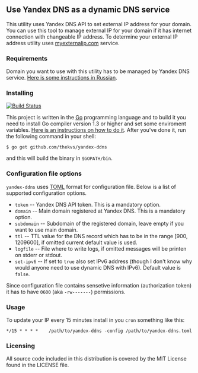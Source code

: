 ## Use Yandex DNS as a dynamic DNS service

This utility uses Yandex DNS API to set external IP address for your domain. You can use this tool to manage external IP for your domain if it has internet connection with changeable IP address. To determine your external IP address utility uses [myexternalip.com](http://myexternalip.com/) service.

### Requirements
Domain you want to use with this utility has to be managed by Yandex DNS service.
[Here is some instructions in Russian](https://help.yandex.ru/pdd/hosting.xml).

### Installing
[![Build Status](https://travis-ci.org/thekvs/yandex-ddns.svg?branch=master)](https://travis-ci.org/thekvs/yandex-ddns)

This project is written in the [Go](http://golang.org/) programming language and to build it you need to install Go compiler version 1.3 or higher and set some enviroment variables. [Here is an instructions on how to do it](http://golang.org/doc/install). After you've done it, run the following command in your shell:
```
$ go get github.com/thekvs/yandex-ddns
```
and this will build the binary in `$GOPATH/bin`.

### Configuration file options
`yandex-ddns` uses [TOML](https://github.com/toml-lang/toml) format for configuration file. Below is a list of supported configuration options.

* `token` -- Yandex DNS API token. This is a mandatory option.
* `domain` -- Main domain registered at Yandex DNS. This is a mandatory option.
* `subdomain` -- Subdomain of the registered domain, leave empty if you want to use main domain.
* `ttl` -- TTL value for the DNS record which has to be in the range [900, 1209600], if omitted current default value is used.
* `logfile` -- File where to write logs, if omitted messages will be printen on stderr or stdout.
* `set-ipv6` -- If set to `true` also set IPv6 address (though I don't know why would anyone need to use dynamic DNS with IPv6). Default value is `false`.

Since configuration file contains sensetive information (authorization token) it has to have ```0600``` (aka ```-rw-------```) permissions.

### Usage
To update your IP every 15 minutes install in you `cron` something like this:
```
*/15 * * * *    /path/to/yandex-ddns -config /path/to/yandex-ddns.toml
```

### Licensing
All source code included in this distribution is covered by the MIT License found in the LICENSE file.
